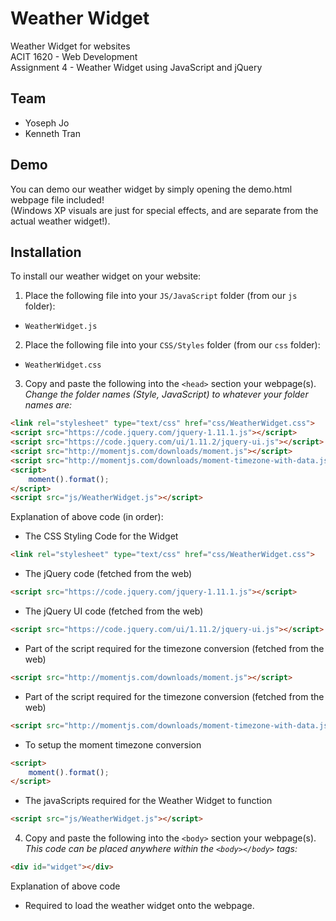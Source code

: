 # Weather Widget
Weather Widget for websites<br />
ACIT 1620 - Web Development<br />
Assignment 4 - Weather Widget using JavaScript and jQuery<br />

## Team
- Yoseph Jo
- Kenneth Tran

## Demo
You can demo our weather widget by simply opening the demo.html webpage file included!<br />
(Windows XP visuals are just for special effects, and are separate from the actual weather widget!).

## Installation
To install our weather widget on your website:

1. Place the following file into your `JS/JavaScript` folder (from our `js` folder):
  - `WeatherWidget.js`

2. Place the following file into your `CSS/Styles` folder (from our `css` folder):
  - `WeatherWidget.css`

3. Copy and paste the following into the `<head>` section your webpage(s).<br />
  *Change the folder names (Style, JavaScript) to whatever your folder names are:*

  ```html
  <link rel="stylesheet" type="text/css" href="css/WeatherWidget.css">
  <script src="https://code.jquery.com/jquery-1.11.1.js"></script>
  <script src="https://code.jquery.com/ui/1.11.2/jquery-ui.js"></script>
  <script src="http://momentjs.com/downloads/moment.js"></script>
  <script src="http://momentjs.com/downloads/moment-timezone-with-data.js"></script>
  <script>
      moment().format();
  </script>
  <script src="js/WeatherWidget.js"></script>
  ```
  
  Explanation of above code (in order):<br />
  - The CSS Styling Code for the Widget
  ```html
  <link rel="stylesheet" type="text/css" href="css/WeatherWidget.css">
  ```
  - The jQuery code (fetched from the web)
  ```html
  <script src="https://code.jquery.com/jquery-1.11.1.js"></script>
  ```
  - The jQuery UI code (fetched from the web)
  ```html
  <script src="https://code.jquery.com/ui/1.11.2/jquery-ui.js"></script>
  ```
  - Part of the script required for the timezone conversion (fetched from the web)
  ```html
  <script src="http://momentjs.com/downloads/moment.js"></script>
  ```
  - Part of the script required for the timezone conversion (fetched from the web)
  ```html
  <script src="http://momentjs.com/downloads/moment-timezone-with-data.js"></script>
  ```
  - To setup the moment timezone conversion
  ```html
  <script>
      moment().format();
  </script>
  ```
  - The javaScripts required for the Weather Widget to function
  ```html
  <script src="js/WeatherWidget.js"></script>
  ```

4. Copy and paste the following into the `<body>` section your webpage(s).<br />
  *This code can be placed anywhere within the `<body></body>` tags:*

  ```html
  <div id="widget"></div>
  ```
  Explanation of above code
  - Required to load the weather widget onto the webpage.
